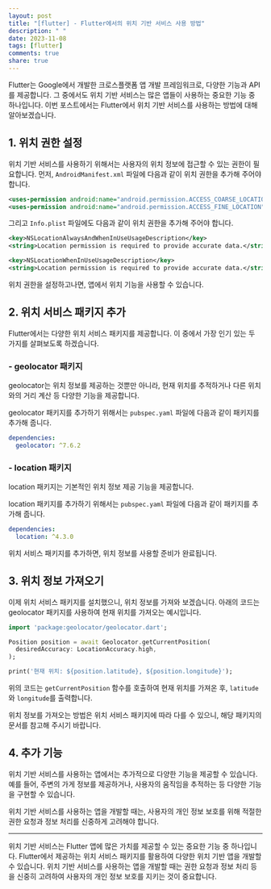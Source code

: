 ```yaml
---
layout: post
title: "[flutter] - Flutter에서의 위치 기반 서비스 사용 방법"
description: " "
date: 2023-11-08
tags: [flutter]
comments: true
share: true
---
```


Flutter는 Google에서 개발한 크로스플랫폼 앱 개발 프레임워크로, 다양한 기능과 API를 제공합니다. 그 중에서도 위치 기반 서비스는 많은 앱들이 사용하는 중요한 기능 중 하나입니다. 이번 포스트에서는 Flutter에서 위치 기반 서비스를 사용하는 방법에 대해 알아보겠습니다.

## 1. 위치 권한 설정

위치 기반 서비스를 사용하기 위해서는 사용자의 위치 정보에 접근할 수 있는 권한이 필요합니다. 먼저, `AndroidManifest.xml` 파일에 다음과 같이 위치 권한을 추가해 주어야 합니다.

```xml
<uses-permission android:name="android.permission.ACCESS_COARSE_LOCATION"/>
<uses-permission android:name="android.permission.ACCESS_FINE_LOCATION"/>
```

그리고 `Info.plist` 파일에도 다음과 같이 위치 권한을 추가해 주어야 합니다.

```xml
<key>NSLocationAlwaysAndWhenInUseUsageDescription</key>
<string>Location permission is required to provide accurate data.</string>

<key>NSLocationWhenInUseUsageDescription</key>
<string>Location permission is required to provide accurate data.</string>
```

위치 권한을 설정하고나면, 앱에서 위치 기능을 사용할 수 있습니다.

## 2. 위치 서비스 패키지 추가

Flutter에서는 다양한 위치 서비스 패키지를 제공합니다. 이 중에서 가장 인기 있는 두 가지를 살펴보도록 하겠습니다.

### - geolocator 패키지

geolocator는 위치 정보를 제공하는 것뿐만 아니라, 현재 위치를 추적하거나 다른 위치와의 거리 계산 등 다양한 기능을 제공합니다.

geolocator 패키지를 추가하기 위해서는 `pubspec.yaml` 파일에 다음과 같이 패키지를 추가해 줍니다.

```yaml
dependencies:
  geolocator: ^7.6.2
```

### - location 패키지

location 패키지는 기본적인 위치 정보 제공 기능을 제공합니다. 

location 패키지를 추가하기 위해서는 `pubspec.yaml` 파일에 다음과 같이 패키지를 추가해 줍니다.

```yaml
dependencies:
  location: ^4.3.0
```

위치 서비스 패키지를 추가하면, 위치 정보를 사용할 준비가 완료됩니다.

## 3. 위치 정보 가져오기

이제 위치 서비스 패키지를 설치했으니, 위치 정보를 가져와 보겠습니다. 아래의 코드는 geolocator 패키지를 사용하여 현재 위치를 가져오는 예시입니다.

```dart
import 'package:geolocator/geolocator.dart';

Position position = await Geolocator.getCurrentPosition(
  desiredAccuracy: LocationAccuracy.high,
);

print('현재 위치: ${position.latitude}, ${position.longitude}');
```

위의 코드는 `getCurrentPosition` 함수를 호출하여 현재 위치를 가져온 후, `latitude`와 `longitude`를 출력합니다.

위치 정보를 가져오는 방법은 위치 서비스 패키지에 따라 다를 수 있으니, 해당 패키지의 문서를 참고해 주시기 바랍니다.

## 4. 추가 기능

위치 기반 서비스를 사용하는 앱에서는 추가적으로 다양한 기능을 제공할 수 있습니다. 예를 들어, 주변의 가게 정보를 제공하거나, 사용자의 움직임을 추적하는 등 다양한 기능을 구현할 수 있습니다.

위치 기반 서비스를 사용하는 앱을 개발할 때는, 사용자의 개인 정보 보호를 위해 적절한 권한 요청과 정보 처리를 신중하게 고려해야 합니다.

---

위치 기반 서비스는 Flutter 앱에 많은 가치를 제공할 수 있는 중요한 기능 중 하나입니다. Flutter에서 제공하는 위치 서비스 패키지를 활용하여 다양한 위치 기반 앱을 개발할 수 있습니다. 위치 기반 서비스를 사용하는 앱을 개발할 때는 권한 요청과 정보 처리 등을 신중히 고려하여 사용자의 개인 정보 보호를 지키는 것이 중요합니다.